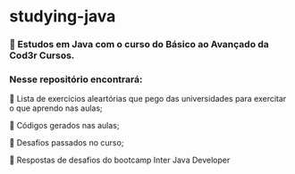 # studying-java
### :muscle: Estudos em Java com o curso do Básico ao Avançado da Cod3r Cursos.


### Nesse repositório encontrará:

:pushpin: Lista de exercícios aleartórias que pego das universidades para exercitar o que aprendo nas aulas;

:pushpin: Códigos gerados nas aulas;

:pushpin: Desafios passados no curso;

:pushpin: Respostas de desafios do bootcamp Inter Java Developer
